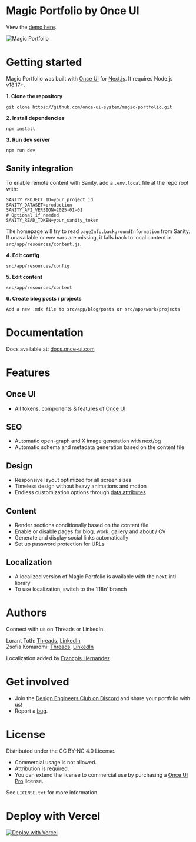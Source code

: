 # **Magic Portfolio by Once UI**

View the [demo here](https://demo.magic-portfolio.com).

![Magic Portfolio](https://demo.magic-portfolio.com/images/og/home.jpg)


# **Getting started**

Magic Portfolio was built with [Once UI](https://once-ui.com) for [Next.js](https://nextjs.org). It requires Node.js v18.17+.

**1. Clone the repository**
```
git clone https://github.com/once-ui-system/magic-portfolio.git
```

**2. Install dependencies**
```
npm install
```

**3. Run dev server**
```
npm run dev
```

## Sanity integration

To enable remote content with Sanity, add a `.env.local` file at the repo root with:

```
SANITY_PROJECT_ID=your_project_id
SANITY_DATASET=production
SANITY_API_VERSION=2025-01-01
# Optional if needed
SANITY_READ_TOKEN=your_sanity_token
```

The homepage will try to read `pageInfo.backgroundInformation` from Sanity. If unavailable or env vars are missing, it falls back to local content in `src/app/resources/content.js`.

**4. Edit config**
```
src/app/resources/config
```

**5. Edit content**
```
src/app/resources/content
```

**6. Create blog posts / projects**
```
Add a new .mdx file to src/app/blog/posts or src/app/work/projects
```

# **Documentation**

Docs available at: [docs.once-ui.com](https://docs.once-ui.com/docs/magic-portfolio/quick-start)

# **Features**

## **Once UI**
- All tokens, components & features of [Once UI](https://once-ui.com)

## **SEO**
- Automatic open-graph and X image generation with next/og
- Automatic schema and metadata generation based on the content file

## **Design**
- Responsive layout optimized for all screen sizes
- Timeless design without heavy animations and motion
- Endless customization options through [data attributes](https://once-ui.com/docs/theming)

## **Content**
- Render sections conditionally based on the content file
- Enable or disable pages for blog, work, gallery and about / CV
- Generate and display social links automatically
- Set up password protection for URLs

## **Localization**
- A localized version of Magic Portfolio is available with the next-intl library
- To use localization, switch to the 'i18n' branch

# **Authors**

Connect with us on Threads or LinkedIn.

Lorant Toth: [Threads](https://www.threads.net/@lorant.one), [LinkedIn](https://www.linkedin.com/in/tothlorant/)  
Zsofia Komaromi: [Threads](https://www.threads.net/@zsofia_kom), [LinkedIn](https://www.linkedin.com/in/zsofiakomaromi/)

Localization added by [François Hernandez](https://github.com/francoishernandez)

# **Get involved**

- Join the [Design Engineers Club on Discord](https://discord.com/invite/5EyAQ4eNdS) and share your portfolio with us!
- Report a [bug](https://github.com/once-ui-system/magic-portfolio/issues/new?labels=bug&template=bug_report.md).

# **License**

Distributed under the CC BY-NC 4.0 License.
- Commercial usage is not allowed.
- Attribution is required.
- You can extend the license to commercial use by purchasing a [Once UI Pro](https://once-ui.com/pricing) license.

See `LICENSE.txt` for more information.

# **Deploy with Vercel**
[![Deploy with Vercel](https://vercel.com/button)](https://vercel.com/new/clone?repository-url=https%3A%2F%2Fgithub.com%2Fonce-ui-system%2Fmagic-portfolio&project-name=portfolio&repository-name=portfolio&redirect-url=https%3A%2F%2Fgithub.com%2Fonce-ui-system%2Fmagic-portfolio&demo-title=Magic%20Portfolio&demo-description=Showcase%20your%20designers%20or%20developer%20portfolio&demo-url=https%3A%2F%2Fdemo.magic-portfolio.com&demo-image=%2F%2Fraw.githubusercontent.com%2Fonce-ui-system%2Fmagic-portfolio%2Fmain%2Fpublic%2Fimages%2Fog%2Fhome.jpg)